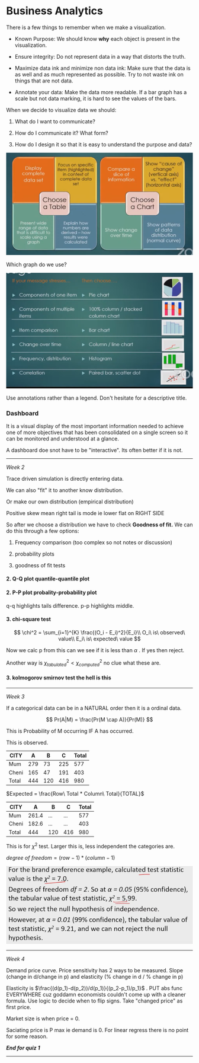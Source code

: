 # Business Analytics

There is a few things to remember when we make a visualization.

- Known Purpose: We should know **why** each object is present in the visualization.

- Ensure integrity: Do not represent data in a way that distorts the truth. 

- Maximize data ink and minimize non data ink: Make sure that the data is as well and as much represented as possible. Try to not waste ink on things that are not data.

- Annotate your data: Make the data more readable. If a bar graph has a scale but not data marking, it is hard to see the values of the bars.

When we decide to visualize data we should:

1. What do I want to communicate?

2. How do I communicate it? What form?

3. How do I design it so that it is easy to understand the purpose and data?

<img src="../images/2023-10-14-10-38-34-image.png" title="" alt="" data-align="center">

Which graph do we use?

<img src="../images/2023-10-14-10-44-25-image.png" title="" alt="" data-align="center">

Use annotations rather than a legend. Don't hesitate for a descriptive title.

### Dashboard

It is a visual display of the most important information needed to achieve one of more objectives that has been consolidated on a single screen so it can be monitored and understood at a glance. 

A dashboard doe snot have to be "interactive". Its often better if it is not. 

---

*Week 2*

Trace driven simulation is directly entering data.

We can also "fit" it to another know distribution.

Or make our own distribution (empirical distribution)

Positive skew mean right tail is mode ie lower flat on RIGHT SIDE

So after we choose a distribution we have to check **Goodness of fit.** We can do this through a few options:

1. Frequency comparison (too complex so not notes or discussion)

2. probability plots

3. goodness of fit tests

#### 2. Q-Q plot quantile-quantile plot

#### 2. P-P plot probality-probability plot

q-q highlights tails difference. p-p highlights middle.

#### 3. chi-square test

$$
\chi^2 = \sum_{i=1}^{K} \frac{(O_i - E_i)^2}{E_i}\\
O_i\ is\ observed\ value\\
E_i\ is\ expected\ value
$$

Now we calc p from this can we see if it is less than $\alpha$ . If yes then reject. 

Another way is $\chi_{tabulated}^{2} < \chi_{computed}^{2}$ no clue what these are.

#### 3. kolmogorov smirnov test the hell is this

---

*Week 3*

If a categorical data can be in a NATURAL order then it is a ordinal data.

$$
Pr(A|M) = \frac{Pr(M \cap A)}{Pr(M)}
$$

This is Probability of M occurring IF A has occurred. 

This is observed.

| CITY  | A   | B   | C   | Total |
| ----- | --- | --- | --- | ----- |
| Mum   | 279 | 73  | 225 | 577   |
| Cheni | 165 | 47  | 191 | 403   |
| Total | 444 | 120 | 416 | 980   |

$Expected = \frac{Row\ Total * Column\ Total}{TOTAL}$

| CITY  | A     | B   | C   | Total |
| ----- | ----- | --- | --- | ----- |
| Mum   | 261.4 | ... | ... | 577   |
| Cheni | 182.6 | ... | ... | 403   |
| Total | 444   | 120 | 416 | 980   |

This is for $\chi^2$ test. Larger this is, less independent the categories are.

$degree\ of\ freedom = (row-1)*(column-1)$

<img src="../images/2023-10-25-14-23-18-image.png" title="" alt="" data-align="center">

---

*Week 4*

Demand price curve. Price sensitivity has 2 ways to be measured. Slope (change in d/change in p) and elasticity (% change in d / % change in p)

Elasticity is $\frac{(d(p_1)-d(p_2))/d(p_1)}{(p_2-p_1)/p_1}$ . PUT abs func EVERYWHERE cuz goddamn economists couldn't come up with a cleaner formula. Use logic to decide when to flip signs. Take "changed price" as first price.

Market size is when price = 0. 

Saciating price is P max ie demand is 0. For linear regress there is no point for some reason.

***End for quiz 1***

---